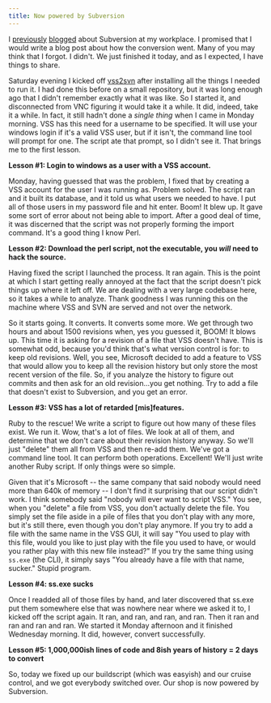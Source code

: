 ```yaml
---
title: Now powered by Subversion
---
```

I [previously][1] [blogged][2] about Subversion at my workplace. I promised
that I would write a blog post about how the conversion went. Many of you may
think that I forgot. I didn't. We just finished it today, and as I expected, I
have things to share.

Saturday evening I kicked off [vss2svn][3] after installing all the things I
needed to run it. I had done this before on a small repository, but it was
long enough ago that I didn't remember exactly what it was like. So I started
it, and disconnected from VNC figuring it would take it a while. It did,
indeed, take it a while. In fact, it still hadn't done a _single thing_ when I
came in Monday morning. VSS has this need for a username to be specified. It
will use your windows login if it's a valid VSS user, but if it isn't, the
command line tool will prompt for one. The script ate that prompt, so I didn't
see it. That brings me to the first lesson.

**Lesson #1: Login to windows as a user with a VSS account.**

Monday, having guessed that was the problem, I fixed that by creating a VSS
account for the user I was running as. Problem solved. The script ran and it
built its database, and it told us what users we needed to have. I put all of
those users in my password file and hit enter. Boom! It blew up. It gave some
sort of error about not being able to import. After a good deal of time, it
was discerned that the script was not properly forming the import command.
It's a good thing I know Perl.

**Lesson #2: Download the perl script, not the executable, you _will_ need to
hack the source.**

Having fixed the script I launched the process. It ran again. This is the
point at which I start getting really annoyed at the fact that the script
doesn't pick things up where it left off. We are dealing with a very large
codebase here, so it takes a while to analyze. Thank goodness I was running
this on the machine where VSS and SVN are served and not over the network.

So it starts going. It converts. It converts some more. We get through two
hours and about 1500 revisions when, yes you guessed it, BOOM! It blows up.
This time it is asking for a revision of a file that VSS doesn't have. This is
somewhat odd, because you'd think that's what version control is for: to keep
old revisions. Well, you see, Microsoft decided to add a feature to VSS that
would allow you to keep all the revision history but only store the most
recent version of the file. So, if you analyze the history to figure out
commits and then ask for an old revision...you get nothing. Try to add a file
that doesn't exist to Subversion, and you get an error.

**Lesson #3: VSS has a lot of retarded \[mis\]features.**

Ruby to the rescue! We write a script to figure out how many of these files
exist. We run it. Wow, that's a lot of files. We look at all of them, and
determine that we don't care about their revision history anyway. So we'll
just "delete" them all from VSS and then re-add them. We've got a command line
tool. It can perform both operations. Excellent! We'll just write another Ruby
script. If only things were so simple.

Given that it's Microsoft -- the same company that said nobody would need more
than 640k of memory -- I don't find it surprising that our script didn't work.
I think somebody said "nobody will ever want to script VSS." You see, when you
"delete" a file from VSS, you don't actually delete the file. You simply set
the file aside in a pile of files that you don't play with any more, but it's
still there, even though you don't play anymore. If you try to add a file with
the same name in the VSS GUI, it will say "You used to play with this file,
would you like to just play with the file you used to have, or would you
rather play with this new file instead?" If you try the same thing using
`ss.exe` (the CLI), it simply says "You already have a file with that name,
sucker." Stupid program.

**Lesson #4: ss.exe sucks**

Once I readded all of those files by hand, and later discovered that ss.exe
put them somewhere else that was nowhere near where we asked it to, I kicked
off the script again. It ran, and ran, and ran, and ran. Then it ran and ran
and ran and ran. We started it Monday afternoon and it finished Wednesday
morning. It did, however, convert successfully.

**Lesson #5: 1,000,000ish lines of code and 8ish years of history = 2 days to
convert**

So, today we fixed up our buildscript (which was easyish) and our cruise
control, and we got everybody switched over. Our shop is now powered by
Subversion.

   [1]: http://www.alieniloquent.com/2005/10/20/subversive-joy/

   [2]: http://www.alieniloquent.com/2005/10/20/subversion-apache-windows/

   [3]: http://vss2svn.tigris.org/

